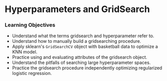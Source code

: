 # Hyperparameters and GridSearch

### Learning Objectives
- Understand what the terms gridsearch and hyperparameter refer to.
- Understand how to manually build a gridsearching procedure.
- Apply sklearn's `GridSearchCV` object with basketball data to optimize a KNN model.
- Practice using and evaluating attributes of the gridsearch object.
- Understand the pitfalls of searching large hyperparameter spaces.
- Practice the gridsearch procedure independently optimizing regularized logistic regression.
